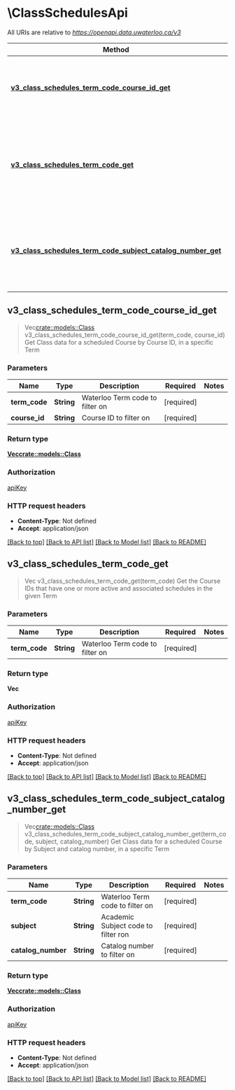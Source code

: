 # \ClassSchedulesApi

All URIs are relative to *https://openapi.data.uwaterloo.ca/v3*

Method | HTTP request | Description
------------- | ------------- | -------------
[**v3_class_schedules_term_code_course_id_get**](ClassSchedulesApi.md#v3_class_schedules_term_code_course_id_get) | **GET** /v3/ClassSchedules/{termCode}/{courseId} | Get Class data for a scheduled Course by Course ID, in a specific Term
[**v3_class_schedules_term_code_get**](ClassSchedulesApi.md#v3_class_schedules_term_code_get) | **GET** /v3/ClassSchedules/{termCode} | Get the Course IDs that have one or more active and associated schedules in the given Term
[**v3_class_schedules_term_code_subject_catalog_number_get**](ClassSchedulesApi.md#v3_class_schedules_term_code_subject_catalog_number_get) | **GET** /v3/ClassSchedules/{termCode}/{subject}/{catalogNumber} | Get Class data for a scheduled Course by Subject and catalog number, in a specific Term



## v3_class_schedules_term_code_course_id_get

> Vec<crate::models::Class> v3_class_schedules_term_code_course_id_get(term_code, course_id)
Get Class data for a scheduled Course by Course ID, in a specific Term

### Parameters


Name | Type | Description  | Required | Notes
------------- | ------------- | ------------- | ------------- | -------------
**term_code** | **String** | Waterloo Term code to filter on | [required] |
**course_id** | **String** | Course ID to filter on | [required] |

### Return type

[**Vec<crate::models::Class>**](Class.md)

### Authorization

[apiKey](../README.md#apiKey)

### HTTP request headers

- **Content-Type**: Not defined
- **Accept**: application/json

[[Back to top]](#) [[Back to API list]](../README.md#documentation-for-api-endpoints) [[Back to Model list]](../README.md#documentation-for-models) [[Back to README]](../README.md)


## v3_class_schedules_term_code_get

> Vec<String> v3_class_schedules_term_code_get(term_code)
Get the Course IDs that have one or more active and associated schedules in the given Term

### Parameters


Name | Type | Description  | Required | Notes
------------- | ------------- | ------------- | ------------- | -------------
**term_code** | **String** | Waterloo Term code to filter on | [required] |

### Return type

**Vec<String>**

### Authorization

[apiKey](../README.md#apiKey)

### HTTP request headers

- **Content-Type**: Not defined
- **Accept**: application/json

[[Back to top]](#) [[Back to API list]](../README.md#documentation-for-api-endpoints) [[Back to Model list]](../README.md#documentation-for-models) [[Back to README]](../README.md)


## v3_class_schedules_term_code_subject_catalog_number_get

> Vec<crate::models::Class> v3_class_schedules_term_code_subject_catalog_number_get(term_code, subject, catalog_number)
Get Class data for a scheduled Course by Subject and catalog number, in a specific Term

### Parameters


Name | Type | Description  | Required | Notes
------------- | ------------- | ------------- | ------------- | -------------
**term_code** | **String** | Waterloo Term code to filter on | [required] |
**subject** | **String** | Academic Subject code to filter ron | [required] |
**catalog_number** | **String** | Catalog number to filter on | [required] |

### Return type

[**Vec<crate::models::Class>**](Class.md)

### Authorization

[apiKey](../README.md#apiKey)

### HTTP request headers

- **Content-Type**: Not defined
- **Accept**: application/json

[[Back to top]](#) [[Back to API list]](../README.md#documentation-for-api-endpoints) [[Back to Model list]](../README.md#documentation-for-models) [[Back to README]](../README.md)
